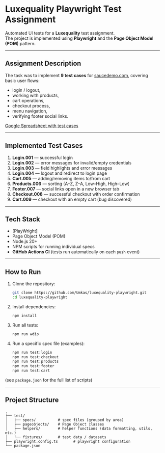 # Luxequality Playwright Test Assignment

Automated UI tests for a **Luxequality** test assignment.  
The project is implemented using **Playwright** and the **Page Object Model (POM)** pattern.

---

## Assignment Description
The task was to implement **9 test cases** for [saucedemo.com](https://www.saucedemo.com/), covering basic user flows:  
- login / logout,  
- working with products,  
- cart operations,  
- checkout process,  
- menu navigation,  
- verifying footer social links.  

[Google Spreadsheet with test cases](https://docs.google.com/spreadsheets/d/1YKoxHwVzdDeFZ2N1k0IUA666X-Nw-EKOVx9yvdwoCsw/edit?usp=sharing)

---

## Implemented Test Cases
1. **Login.001** — successful login  
2. **Login.002** — error messages for invalid/empty credentials  
3. **Login.003** — field highlights and error messages  
4. **Login.004** — logout and redirect to login page  
5. **Cart.005** — adding/removing items to/from cart  
6. **Products.006** — sorting (A–Z, Z–A, Low–High, High–Low)  
7. **Footer.007** — social links open in a new browser tab  
8. **Checkout.008** — successful checkout with order confirmation  
9. **Cart.009** — checkout with an empty cart (bug discovered)  

---

## Tech Stack
- [PlayWright] 
- Page Object Model (POM)  
- Node.js 20+  
- NPM scripts for running individual specs  
- **GitHub Actions CI** (tests run automatically on each `push` event)  

---

## How to Run
1. Clone the repository:
   ```bash
   git clone https://github.com/Umkas/luxequality-playwright.git
   cd luxequality-playwright
   ```

2. Install dependencies:
   ```bash
   npm install
   ```

3. Run all tests:
   ```bash
   npm run wdio
   ```

4. Run a specific spec file (examples):
   ```bash
   npm run test:login
   npm run test:checkout
   npm run test:products
   npm run test:footer
   npm run test:cart
   ```

(see `package.json` for the full list of scripts)

---

## Project Structure
```
.
├── test/
│   ├── specs/          # spec files (grouped by area)
│   ├── pageobjects/    # Page Object classes
│   ├── helpers/        # helper functions (data formatting, utils, etc.)
│   └── fixtures/       # test data / datasets
├── playwright.config.ts       # playwright configuration
└── package.json
```

